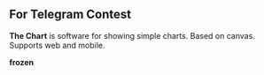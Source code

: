 ## For Telegram Contest

**The Chart** is software for showing simple charts. Based on canvas. 
Supports web and mobile.

**frozen**
